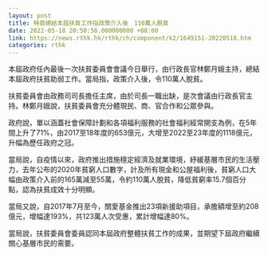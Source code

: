 ```yaml
---
layout: post
title: 特首總結本屆扶貧工作指政策介入後　110萬人脫貧
date: 2022-05-18 20:50:58.000000000 +08:00
link: https://news.rthk.hk/rthk/ch/component/k2/1649151-20220518.htm
categories: rthk
---
```


本屆政府任內最後一次扶貧委員會會議今日舉行，由行政長官林鄭月娥主持，總結本屆政府扶貧助弱工作。當局指，政策介入後，令110萬人脫貧。

扶貧委員會由政務司司長擔任主席，由於司長一職出缺，是次會議由行政長官主持。林鄭月娥說，扶貧委員會充分體現民、商、官合作和公眾參與。

政府說，單以涵蓋社會保障計劃和各項福利服務的社會福利經常開支為例，在5年間上升了71%，由2017至18年度的653億元，大增至2022至23年度的1118億元，升幅為歷任政府之冠。

當局說，自疫情以來，政府推出措施穩定經濟及就業環境，紓緩基層市民的生活壓力，去年公布的2020年貧窮人口數字，計及所有現金和公屋福利後，貧窮人口大幅由政策介入前的165萬減至55萬，令約110萬人脫貧，降低貧窮率15.7個百分點，認為扶貧成效十分明顯。

當局又說，自2017年7月至今，關愛基金推出23項新援助項目，承擔額增至約208億元，增幅達193%，共123萬人次受惠，累計增幅達80%。

當局說，扶貧委員會委員認同本屆政府整體扶貧工作的成果，並期望下屆政府繼續關心基層市民的需要。
